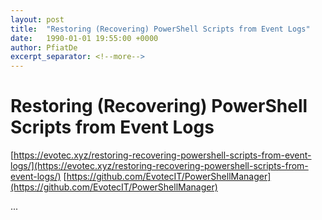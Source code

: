 ```yaml
---
layout: post
title:  "Restoring (Recovering) PowerShell Scripts from Event Logs"
date:   1990-01-01 19:55:00 +0000
author: PfiatDe
excerpt_separator: <!--more-->
---
```


# Restoring (Recovering) PowerShell Scripts from Event Logs
[https://evotec.xyz/restoring-recovering-powershell-scripts-from-event-logs/](https://evotec.xyz/restoring-recovering-powershell-scripts-from-event-logs/)
[https://github.com/EvotecIT/PowerShellManager](https://github.com/EvotecIT/PowerShellManager)

...
<!--more-->
